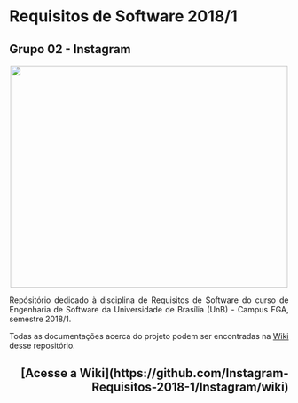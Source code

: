 # Requisitos de Software 2018/1
## Grupo 02 - Instagram

<p align="center">
  <img src="http://uploaddeimagens.com.br/images/001/426/581/original/5f985eba3b772bb48b5e8f38a3ebc377.png?1526775333" width=500 height=400>
</p>
<p align="justify">Repósitório dedicado à disciplina de Requisitos de Software do curso de Engenharia de Software da 
Universidade de Brasília (UnB) - Campus FGA, semestre 2018/1.

<p align="justify">Todas as documentações acerca do projeto podem ser encontradas na <a href="https://github.com/Instagram-Requisitos-2018-1/Instagram/wiki">Wiki</a> desse repositório.

<h2 style="text-align: right;">
[Acesse a Wiki](https://github.com/Instagram-Requisitos-2018-1/Instagram/wiki)
</h2>


